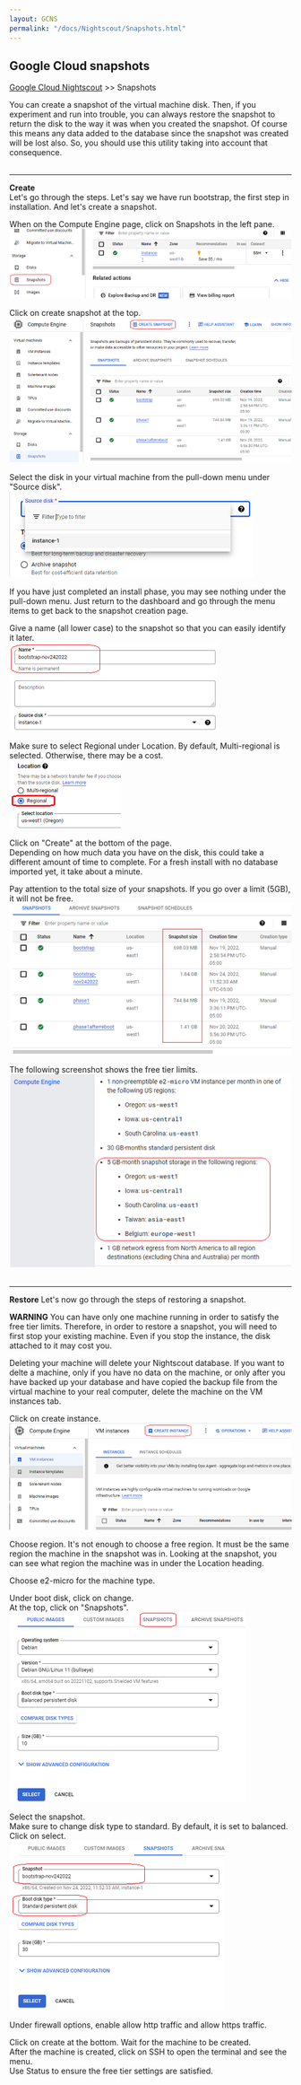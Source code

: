 ```yaml
---
layout: GCNS
permalink: "/docs/Nightscout/Snapshots.html"
---
```


## Google Cloud snapshots
[Google Cloud Nightscout](./GoogleCloud.md) >> Snapshots  
  
You can create a snapshot of the virtual machine disk.  Then, if you experiment and run into trouble, you can always restore the snapshot to return the disk to the way it was when you created the snapshot.
Of course this means any data added to the database since the snapshot was created will be lost also.  So, you should use this utility taking into account that consequence.  
<br/>  
  
---  
**Create**  
Let's go through the steps.  Let's say we have run bootstrap, the first step in installation.  And let's create a snapshot.   
  
When on the Compute Engine page, click on Snapshots in the left pane.  
![](./images/Snapshots.png)  
  
Click on create snapshot at the top.  
![](./images/Snapshots2.png)  
  
Select the disk in your virtual machine from the pull-down menu under "Source disk".  
![](./images/SourceDisk.png)  
  
If you have just completed an install phase, you may see nothing under the pull-down menu.  Just return to the dashboard and go through the menu items to get back to the snapshot creation page.  
  
Give a name (all lower case) to the snapshot so that you can easily identify it later.  
![](./images/SnapshotTitle.png)  
  
Make sure to select Regional under Location.  By default, Multi-regional is selected.  Otherwise, there may be a cost.  
![](./images/SnapshotRegion.png)  
  
Click on "Create" at the bottom of the page.  
Depending on how much data you have on the disk, this could take a different amount of time to complete.  For a fresh install with no database imported yet, it take about a minute.  
  
Pay attention to the total size of your snapshots.  If you go over a limit (5GB), it will not be free.  
![](./images/Snapshots3.png)  
  
The following screenshot shows the free tier limits.  
![](./images/FreeTierSnapshot.png)  
<br/>  
  
---  
  
**Restore**
Let's now go through the steps of restoring a snapshot.  
  
**WARNING**
You can have only one machine running in order to satisfy the free tier limits.  Therefore, in order to restore a snapshot, you will need to first stop your existing machine.  Even if you stop the instance, the disk attached to it may cost you.  
  
Deleting your machine will delete your Nightscout database.  If you want to delte a machine, only if you have no data on the machine, or only after you have backed up your database and have copied the backup file from the virtual machine to your real computer, delete the machine on the VM instances tab.  
  
Click on create instance.  
![](./images/CreateInstance2.png)  
  
Choose region.  It's not enough to choose a free region.  It must be the same region the machine in the snapshot was in.  Looking at the snapshot, you can see what region the machine was in under the Location heading.  
  
Choose e2-micro for the machine type.  
  
Under boot disk, click on change.  
At the top, click on "Snapshots".  
![](./images/DiskChangeSnapshot.png)  
  
Select the snapshot.  
Make sure to change disk type to standard.  By default, it is set to balanced.  Click on select.  
![](./images/SnapshotDiskType.png)  
  
Under firewall options, enable allow http traffic and allow https traffic.  
  
Click on create at the bottom.  Wait for the machine to be created.  
After the machine is created, click on SSH to open the terminal and see the menu.  
Use Status to ensure the free tier settings are satisfied.  
  
